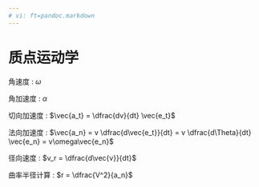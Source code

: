 ```yaml
---
# vi: ft=pandoc.markdown
---
```


# 质点运动学

角速度
: $\omega$

角加速度
: $\alpha$

切向加速度
: $\vec{a_t} = \dfrac{dv}{dt} \vec{e_t}$

法向加速度
: $\vec{a_n} = v \dfrac{d\vec{e_t}}{dt} = v \dfrac{d\Theta}{dt} \vec{e_n} = v\omega\vec{e_n}$

径向速度
: $v_r = \dfrac{d\vec{v}}{dt}$

曲率半径计算
: $r = \dfrac{V^2}{a_n}$
